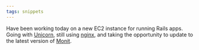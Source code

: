 ```yaml
---
tags: snippets
---
```


Have been working today on a new EC2 instance for running Rails apps. Going with [Unicorn](/wiki/Unicorn), still using [nginx](/wiki/nginx), and taking the opportunity to update to the latest version of [Monit](/wiki/Monit).
